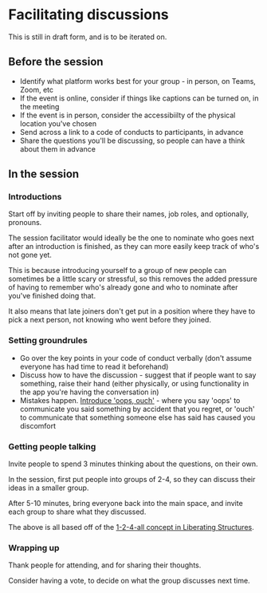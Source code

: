# Facilitating discussions

This is still in draft form, and is to be iterated on.

## Before the session
- Identify what platform works best for your group - in person, on Teams, Zoom, etc
- If the event is online, consider if things like captions can be turned on, in the meeting
- If the event is in person, consider the accessibiilty of the physical location you've chosen
- Send across a link to a code of conducts to participants, in advance
- Share the questions you'll be discussing, so people can have a think about them in advance

## In the session

### Introductions
Start off by inviting people to share their names, job roles, and optionally, pronouns.

The session facilitator would ideally be the one to nominate who goes next after an introduction is finished, as they can more easily keep track of who's not gone yet. 

This is because introducing yourself to a group of new people can sometimes be a little scary or stressful, so this removes the added pressure of having to remember who's already gone and who to nominate after you've finished doing that. 

It also means that late joiners don't get put in a position where they have to pick a next person, not knowing who went before they joined.

### Setting groundrules
- Go over the key points in your code of conduct verbally (don't assume everyone has had time to read it beforehand)
- Discuss how to have the discussion - suggest that if people want to say something, raise their hand (either physically, or using functionality in the app you're having the conversation in)
- Mistakes happen. [Introduce 'oops, ouch'](http://teachpaperless.blogspot.com/2011/06/oops-ouch.html) - where you say 'oops' to communicate you said something by accident that you regret, or 'ouch' to communicate that something someone else has said has caused you discomfort

### Getting people talking
Invite people to spend 3 minutes thinking about the questions, on their own. 

In the session, first put people into groups of 2-4, so they can discuss their ideas in a smaller group.

After 5-10 minutes, bring everyone back into the main space, and invite each group to share what they discussed.

The above is all based off of the [1-2-4-all concept in Liberating Structures](https://www.liberatingstructures.com/1-1-2-4-all/).

### Wrapping up
Thank people for attending, and for sharing their thoughts.

Consider having a vote, to decide on what the group discusses next time. 

